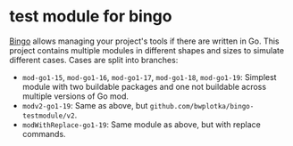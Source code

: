 # test module for bingo 

[Bingo](https://github.com/bwplotka/bingo) allows managing your project's tools if there are written in Go. This project contains multiple modules in different shapes and sizes to simulate different cases. Cases are split into branches:

* `mod-go1-15`, `mod-go1-16`, `mod-go1-17`, `mod-go1-18`, `mod-go1-19`: Simplest module with two buildable packages and one not buildable across multiple versions of Go mod.
* `modv2-go1-19`: Same as above, but `github.com/bwplotka/bingo-testmodule/v2`.
* `modWithReplace-go1-19`: Same module as above, but with replace commands.
